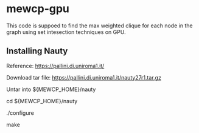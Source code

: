 # mewcp-gpu
This code is suppoed to find the max weighted clique for each node in the graph using set intesection techniques on GPU.

## Installing Nauty
Reference: https://pallini.di.uniroma1.it/

Download tar file: https://pallini.di.uniroma1.it/nauty27r1.tar.gz

Untar into ${MEWCP_HOME}/nauty

cd ${MEWCP_HOME}/nauty

./configure

make
